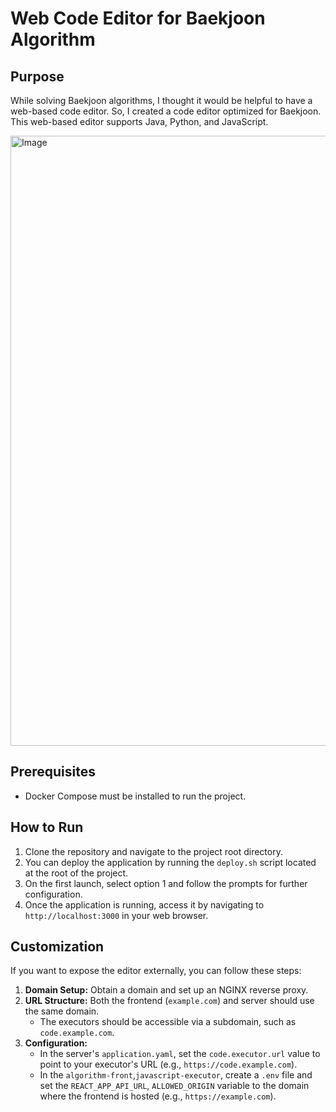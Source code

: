 # Web Code Editor for Baekjoon Algorithm

## Purpose

While solving Baekjoon algorithms, I thought it would be helpful to have a web-based code editor. So, I created a code editor optimized for Baekjoon. This web-based editor supports Java, Python, and JavaScript.

<img width="976" alt="Image" src="https://github.com/user-attachments/assets/b20f5023-3eb4-426a-91ef-c7ac8ba6c7c1" />

## Prerequisites

- Docker Compose must be installed to run the project.

## How to Run

1. Clone the repository and navigate to the project root directory.
2. You can deploy the application by running the `deploy.sh` script located at the root of the project.
3. On the first launch, select option 1 and follow the prompts for further configuration.
4. Once the application is running, access it by navigating to `http://localhost:3000` in your web browser.

## Customization

If you want to expose the editor externally, you can follow these steps:

1. **Domain Setup:** Obtain a domain and set up an NGINX reverse proxy.
2. **URL Structure:** Both the frontend (`example.com`) and server should use the same domain.
   - The executors should be accessible via a subdomain, such as `code.example.com`.
3. **Configuration:** 
   - In the server's `application.yaml`, set the `code.executor.url` value to point to your executor's URL (e.g., `https://code.example.com`).
   - In the `algorithm-front`,`javascript-executor`, create a `.env` file and set the `REACT_APP_API_URL`, `ALLOWED_ORIGIN` variable to the domain where the frontend is hosted (e.g., `https://example.com`).

